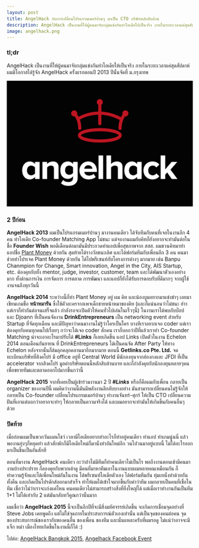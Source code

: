 ```yaml
---
layout: post
title: AngelHack กับการเปลี่ยนโปรแกรมเมอร์บ้านๆ มาเป็น CTO บริษัทหลักสิบล้าน
description: AngelHack เป็นงานที่ให้ผู้คนมาจับกลุ่มแข่งกันทำไอเดียให้เป็นจริง ภายในระยะเวลาแค่สุดสัปดาห์ ผมมีโอกาสได้รู้จัก AngelHack ครั้งแรกตอนปี 2013 ปีนั้นจัดที่ ม.กรุงเทพ
image: angelhack.png
---
```

### tl;dr
AngelHack เป็นงานที่ให้ผู้คนมาจับกลุ่มแข่งกันทำไอเดียให้เป็นจริง ภายในระยะเวลาแค่สุดสัปดาห์ ผมมีโอกาสได้รู้จัก AngelHack ครั้งแรกตอนปี 2013 ปีนั้นจัดที่ ม.กรุงเทพ

![angelhack](/assets/post/angelhack.jpg)

### 2 ปีก่อน
**AngelHack 2013** ผมเป็นโปรแกรมเมอร์บ้านๆ มางานคนเดียว ได้จับทีมกับคนที่เจอในงานอีก 4 คน ทำไอเดีย Co-founder Matching App ไม่ชนะ แต่จบงานผมกับคิทก็ยังอยากจะทำมันต่อในชื่อ **Founder Wish** พอดีเดือนต่อมามันมีประกวดทำแอปเพื่อสุขภาพจาก สสส. ผมชวนคิทมาทำแอปชื่อ [Plant Money](http://plantmoneyapp.com)  ด้วยกัน สุดท้ายได้รางวัลชนะเลิศ และได้ฟอร์มทีมกับเพื่อนอีก 3 คน คนมาช่วยทำโปรเจค Plant Money ด้วยกัน ได้ไปพรีเซนท์กับโครงการต่างๆ มากมาย เช่น Banpu Chanmpion for Change, Smart innovation, Angel in the City, AIS Startup, etc. ต้องคุยกับทั้ง mentor, judge, investor, customer, team และได้พัฒนาตัวเองอย่างมาก ทั้งด้านการเงิน การจัดการ การตลาด การพัฒนา และแอปก็ยังได้รับการตอบรับที่ดีมากๆ จากผู้ใช้งานจนถึงทุกวันนี้

**AngelHack 2014** ระหว่างนี้ก็ทำ Plant Money อยู่ ผม คิท และน้องบูมอยากมาแข่งขำๆ เลยมาเขียนเกมชื่อ **หน้าหมารัน** ซึ่งใช้ตัวละครจากเพจเด็กชายหน้าหมาของคิท (และก็แน่นอนว่าไม่ชนะ ฮ่าา แต่เราก็ทำกันต่อจนเสร็จแล้ว กำลังรอจะเปิดตัวให้คนทั่วไปเล่นในเร็วๆนี้)  ในงานเราได้พบกับป๊อป และ Djoann ที่เป็นคนจัดงาน **DrinkEntrepreneurs** เป็น networking event สำหรับ Startup ที่จัดทุกเดือน และมีปัญหาว่าคนมางานไม่รู้ว่าใครเป็นใคร บางทีเราอยากเจอ coder แต่เราต้องคุยกับคนทุกคนไปเรื่อยๆ กว่าจะได้เจอ coder สักคน เราก็บอกว่าปีที่แล้วเราทำ Co-founder Matching น่าจะเอาอะไรมาปรับได้ **#Links** ก็เลยเกิดขึ้น แอป Links เปิดตัวในงาน Echelon 2014 ตอนเดือนกันยายน ที่ DrinkEntrepreneurs ได้เป็นคนจัด After Party ให้ทาง Echelon หลังจากนั้นก็ล้มลุกคลุกคลานมาอีกมากมาย ตอนนี้ **Getlinks.co Pte. Ltd.** จดทะเบียนบริษัทที่สิงคโปร์ มี office อยู่ที่ Central World มีนักลงทุนจากฮ่องกงและ JFDI ที่เป็น accelerator จากสิงคโปร์ มูลค่าบริษัทตอนนี้หลักสิบล้านบาท และก็กำลังคุยกับนักลงทุนหลายๆคนเพื่อขยายทีมและตลาดออกไปมากขึ้นกว่านี้

**AngelHack 2015** จากที่เคยเป็นผู้เข้าร่วมงานมา 2 ปี ***#Links*** หรือก็คือผมกับเพื่อน กลายเป็น organizer ของงานปีนี้  ผมคิดว่างานนี้มันมีพลังงานลึกลับบางอย่าง มันสามารถเปลี่ยนคนไม่รู้จักให้กลายเป็น Co-founder เปลี่ยนโปรแกรมเมอร์บ้านๆ ทำงานจันทร์-ศุกร์ ให้เป็น CTO เปลี่ยนความฝันที่เอาแต่บอกว่าอยากจะทำๆ ให้กลายเป็นความจริงได้ และผมอยากจะทำมันให้เกิดขึ้นกับคนอื่นๆ ด้วย

### ปิดท้าย
เมื่อก่อนผมเป็นพวกวันแมนโชว์ เวลามีไอเดียอยากทำอะไรก็ทำอยู่คนเดียว ทำแอป ทำเกมนู่นนี่ แล้วพองานยุ่งๆก็หยุดทำ แล้วสักพักก็มีไอเดียใหม่ก็มานั่งทำอันใหม่อีก วนไปวนมาอยู่แบบนี้ ไม่ได้อะไรออกมาเป็นชิ้นเป็นอันสักที

ตอนที่มางาน AngelHack คนเดียว กะว่าถ้าไม่มีทีมก็ทำคนเดียวไม่เป็นไร  พอถึงงานตอนเช้ามีคนมางานบ้างประปราย ก็ลองคุยกับพวกเค้าดู มีคนที่มาหาทีมเอาในงานแบบผมหลายคนเหมือนกัน ก็ทำความรู้จักและได้เพื่อนใหม่กันในงาน ได้พรีเซนท์ไอเดียตัวเอง ได้ฟอร์มทีมกัน ทุ่มเทนั่งทำด้วยกันทั้งคืน และเกิดเป็นโปรดักส์ออกมาสำเร็จ  ทำให้ผมได้เข้าใจมากขึ้นกับคำว่าทีม ผมกลายเป็นคนที่เชื่อในทีม เชื่อว่าไม่ว่าเราจะเก่งแค่ไหน คนคนเดียวไม่สามารถสร้างสิ่งที่ยิ่งใหญ่ได้ แต่เมื่อเราทำงานกันเป็นทีม 1+1 ไม่ได้เท่ากับ 2 แต่มันกลับทวีคูณกว่านั้นมาก

ผมเชื่อว่า **AngelHack 2015** นี้จะเป็นอีกปีที่จะมีสิ่งมหัศจรรย์เกิดขึ้น  จะเกิดการเชื่อมจุดอย่างที่ Steve Jobs เคยพูดถึง แต่ไม่ใช่จุดภายในประสบการณ์ตัวเองเท่านั้น แต่เป็นจุดของคนต่อคน จุดของประสบการณ์ของเรากับของคนอื่น ของเพื่อน ของทีม และนั่นแหละครับที่ผมรอดู ไม่แน่ว่าอาจจะมีแจ็ก หม่า เมืองไทยเกิดขึ้นในงานนี้ก็ได้ :)

ไปต่อ: [AngelHack Bangkok 2015](http://angelhack.getlinks.co), [Angelhack Facebook Event](https://www.facebook.com/events/103421876660941/)
